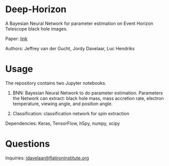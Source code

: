  # Deep-Horizon

A Bayesian Neural Network for parameter estimation on Event Horizon Telescope black hole images.

Paper: [link](https://www.aanda.org/articles/aa/full_html/2020/04/aa37014-19/aa37014-19.html)

Authors: Jeffrey van der Gucht, Jordy Davelaar, Luc Hendriks

# Usage

The repository contains two Jupyter notebooks.

1) BNN: Bayesian Neural Network to do parameter estimation. Parameters the Network can extract: black hole mass, mass accretion rate, electron temperature, viewing angle, and position angle.

2) Classification: classification network for spin extraction

Dependencies: Keras, TensorFlow, h5py, numpy, scipy

# Questions

Inquiries: jdavelaar@flatironinstitute.org
